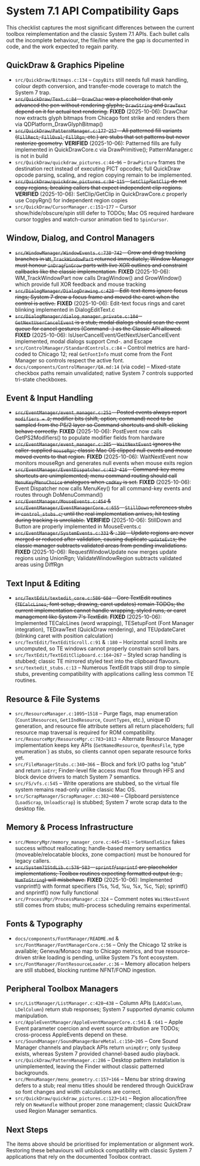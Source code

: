 # System 7.1 API Compatibility Gaps

This checklist captures the most significant differences between the current toolbox reimplementation and the classic System 7.1 APIs. Each bullet calls out the incomplete behaviour, the file/line where the gap is documented in code, and the work expected to regain parity.

## QuickDraw & Graphics Pipeline
- `src/QuickDraw/Bitmaps.c:134` – `CopyBits` still needs full mask handling, colour depth conversion, and transfer-mode coverage to match the System 7 trap.
- ~~`src/QuickDraw/Text.c:84` – `DrawChar` was a placeholder that only advanced the pen without rendering glyphs; `DrawString` and `DrawText` depend on it for actual text rendering.~~ **FIXED** (2025-10-06): DrawChar now extracts glyph bitmaps from Chicago font strike and renders them via QDPlatform_DrawGlyphBitmap()
- ~~`src/QuickDraw/PatternManager.c:177`–`257` – All patterned fill variants (`FillRect`, `FillOval`, `FillRgn`, etc.) are stubs that set patterns but never rasterize geometry.~~ **VERIFIED** (2025-10-06): Patterned fills are fully implemented in QuickDrawCore.c via DrawPrimitive(); PatternManager.c is not in build
- `src/QuickDraw/quickdraw_pictures.c:44`–`96` – `DrawPicture` frames the destination rect instead of executing PICT opcodes; full QuickDraw opcode parsing, scaling, and region copying remain to be implemented.
- ~~`src/QuickDraw/quickdraw_pictures.c:94`–`115` – `SetClip`/`GetClip` do not copy regions, breaking callers that expect independent clip regions.~~ **VERIFIED** (2025-10-06): SetClip/GetClip in QuickDrawCore.c properly use CopyRgn() for independent region copies
- `src/QuickDraw/CursorManager.c:151`–`177` – Cursor show/hide/obscure/spin still defer to TODOs; Mac OS required hardware cursor toggles and watch-cursor animation tied to `SpinCursor`.

## Window, Dialog, and Control Managers
- ~~`src/WindowManager/WindowEvents.c:738`–`742` – Grow and drag tracking branches in `WM_TrackWindowPart` returned immediately; Window Manager must honour `inDrag`/`inGrow` parts with live XOR outlines and constraint callbacks like the classic implementation.~~ **FIXED** (2025-10-06): WM_TrackWindowPart now calls DragWindow() and GrowWindow() which provide full XOR feedback and mouse tracking
- ~~`src/DialogManager/DialogDrawing.c:428` – Edit-text items ignore focus rings; System 7 drew a focus frame and moved the caret when the control is active.~~ **FIXED** (2025-10-06): Edit-text focus rings and caret blinking implemented in DialogEditText.c
- ~~`src/DialogManager/dialog_manager_private.c:104` – `GetNextUserCancelEvent` is a stub; modal dialogs should scan the event queue for cancel gestures (Command-.) as the Classic API allowed.~~ **FIXED** (2025-10-06): IsUserCancelEvent/GetNextUserCancelEvent implemented, modal dialogs support Cmd-. and Escape
- `src/ControlManager/StandardControls.c:84` – Control metrics are hard-coded to Chicago 12; real `GetFontInfo` must come from the Font Manager so controls respect the active font.
- `docs/components/ControlManager/QA.md:14` (via code) – Mixed-state checkbox paths remain unvalidated; native System 7 controls supported tri-state checkboxes.

## Event & Input Handling
- ~~`src/EventManager/event_manager.c:251` – Posted events always report `modifiers = 0`; modifier bits (shift, option, command) need to be sampled from the PS/2 layer so Command shortcuts and shift-clicking behave correctly.~~ **FIXED** (2025-10-06): PostEvent now calls GetPS2Modifiers() to populate modifier fields from hardware
- ~~`src/EventManager/event_manager.c:285` – `WaitNextEvent` ignores the caller-supplied `mouseRgn`; classic Mac OS clipped null events and mouse moved events to that region.~~ **FIXED** (2025-10-06): WaitNextEvent now monitors mouseRgn and generates null events when mouse exits region
- ~~`src/EventManager/EventDispatcher.c:413`–`416` – Command-key menu shortcuts are unimplemented; menu command routing should call `MenuKey`/`MenuChoice` analogues when `cmdKey` is set.~~ **FIXED** (2025-10-06): Event Dispatcher now calls MenuKey() for all command-key events and routes through DoMenuCommand()
- ~~`src/EventManager/MouseEvents.c:454` & `src/EventManager/EventManagerCore.c:655` – `StillDown` references stubs in `control_stubs.c`; until the real implementation arrives, hit testing during tracking is unreliable.~~ **VERIFIED** (2025-10-06): StillDown and Button are properly implemented in MouseEvents.c
- ~~`src/EventManager/SystemEvents.c:331` & `:390` – Update regions are never merged or reduced after validation, causing duplicate `updateEvt`s; the classic manager subtracts validated areas from pending invalidations.~~ **FIXED** (2025-10-06): RequestWindowUpdate now merges update regions using UnionRgn; ValidateWindowRegion subtracts validated areas using DiffRgn

## Text Input & Editing
- ~~`src/TextEdit/textedit_core.c:586`–`604` – Core TextEdit routines (`TECalcLines`, font setup, drawing, caret updates) remain TODOs; the current implementation cannot handle wrapping, styled runs, or caret management like System 7's TextEdit.~~ **FIXED** (2025-10-06): Implemented TECalcLines (word wrapping), TESetupFont (Font Manager integration), TEDrawText (QuickDraw rendering), and TEUpdateCaret (blinking caret with position calculation)
- `src/TextEdit/TextEditScroll.c:91` & `:180` – Horizontal scroll limits are uncomputed, so TE windows cannot properly constrain scroll bars.
- `src/TextEdit/TextEditClipboard.c:164`–`267` – Styled scrap handling is stubbed; classic TE mirrored styled text into the clipboard flavours.
- `src/textedit_stubs.c:13` – Numerous TextEdit traps still drop to simple stubs, preventing compatibility with applications calling less common TE routines.

## Resource & File Systems
- `src/ResourceManager.c:1095`–`1518` – Purge flags, map enumeration (`Count1Resources`, `Get1IndResource`, `CountTypes`, etc.), unique ID generation, and resource file attribute setters all return placeholders; full resource map traversal is required for ROM compatibility.
- `src/ResourceMgr/ResourceMgr.c:783`–`1013` – Alternate Resource Manager implementation keeps key APIs (`GetNamedResource`, `OpenResFile`, type enumeration`) as stubs, so clients cannot open separate resource forks yet.
- `src/FileManagerStubs.c:340`–`366` – Block and fork I/O paths log “stub” and return `ioErr`; Finder-level file access must flow through HFS and block device drivers to match System 7 semantics.
- `src/FS/vfs.c:545` – Write operations are stubbed, so the virtual file system remains read-only unlike classic Mac OS.
- `src/ScrapManager/ScrapManager.c:382`–`400` – Clipboard persistence (`LoadScrap`, `UnloadScrap`) is stubbed; System 7 wrote scrap data to the desktop file.

## Memory & Process Infrastructure
- `src/MemoryMgr/memory_manager_core.c:445`–`451` – `SetHandleSize` fakes success without reallocating; handle-based memory semantics (moveable/relocatable blocks, zone compaction) must be honoured for legacy callers.
- ~~`src/System71StdLib.c:576`–`583` – `sprintf`/`snprintf` are placeholder implementations; Toolbox routines expecting formatted output (e.g., `NumToString`) will misbehave.~~ **FIXED** (2025-10-06): Implemented vsnprintf() with format specifiers (%s, %d, %u, %x, %c, %p); sprintf() and snprintf() now fully functional
- `src/ProcessMgr/ProcessManager.c:324` – Comment notes `WaitNextEvent` still comes from stubs; multi-process scheduling remains experimental.

## Fonts & Typography
- `docs/components/FontManager/README.md` & `src/FontManager/FontManagerCore.c:56` – Only the Chicago 12 strike is available; Geneva/Monaco map to Chicago metrics, and true resource-driven strike loading is pending, unlike System 7’s font ecosystem.
- `src/FontManager/FontResourceLoader.c:36` – Memory allocation helpers are still stubbed, blocking runtime NFNT/FOND ingestion.

## Peripheral Toolbox Managers
- `src/ListManager/ListManager.c:428`–`438` – Column APIs (`LAddColumn`, `LDelColumn`) return stub responses; System 7 supported dynamic column manipulation.
- `src/AppleEventManager/AppleEventManagerCore.c:541` & `:641` – Apple Event parameter coercion and event source attribution are TODOs; cross-process AppleEvents depend on these.
- `src/SoundManager/SoundManagerBareMetal.c:150`–`205` – Core Sound Manager channels and playback APIs return `unimpErr`; only `SysBeep` exists, whereas System 7 provided channel-based audio playback.
- `src/QuickDraw/PatternManager.c:286` – Desktop pattern installation is unimplemented, leaving the Finder without classic patterned backgrounds.
- `src/MenuManager/menu_geometry.c:157`–`166` – Menu bar string drawing defers to a stub; real menu titles should be rendered through QuickDraw so font changes and width calculations are correct.
- `src/QuickDraw/quickdraw_pictures.c:123`–`141` – Region allocation/free rely on `NewHandle` without proper zone management; classic QuickDraw used Region Manager semantics.

## Next Steps
The items above should be prioritised for implementation or alignment work. Restoring these behaviours will unblock compatibility with classic System 7 applications that rely on the documented Toolbox contract.
